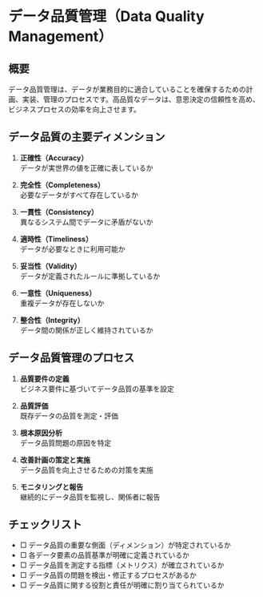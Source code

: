 # データ品質管理（Data Quality Management）

## 概要
データ品質管理は、データが業務目的に適合していることを確保するための計画、実装、管理のプロセスです。高品質なデータは、意思決定の信頼性を高め、ビジネスプロセスの効率を向上させます。

## データ品質の主要ディメンション

1. **正確性（Accuracy）**  
   データが実世界の値を正確に表しているか

2. **完全性（Completeness）**  
   必要なデータがすべて存在しているか

3. **一貫性（Consistency）**  
   異なるシステム間でデータに矛盾がないか

4. **適時性（Timeliness）**  
   データが必要なときに利用可能か

5. **妥当性（Validity）**  
   データが定義されたルールに準拠しているか

6. **一意性（Uniqueness）**  
   重複データが存在しないか

7. **整合性（Integrity）**  
   データ間の関係が正しく維持されているか

## データ品質管理のプロセス

1. **品質要件の定義**  
   ビジネス要件に基づいてデータ品質の基準を設定

2. **品質評価**  
   既存データの品質を測定・評価

3. **根本原因分析**  
   データ品質問題の原因を特定

4. **改善計画の策定と実施**  
   データ品質を向上させるための対策を実施

5. **モニタリングと報告**  
   継続的にデータ品質を監視し、関係者に報告

## チェックリスト

- □ データ品質の重要な側面（ディメンション）が特定されているか
- □ 各データ要素の品質基準が明確に定義されているか
- □ データ品質を測定する指標（メトリクス）が確立されているか
- □ データ品質の問題を検出・修正するプロセスがあるか
- □ データ品質に関する役割と責任が明確に割り当てられているか 